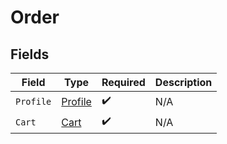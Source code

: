 # Order


## Fields

| Field                                         | Type                                          | Required                                      | Description                                   |
| --------------------------------------------- | --------------------------------------------- | --------------------------------------------- | --------------------------------------------- |
| `Profile`                                     | [Profile](../../Models/Components/Profile.md) | :heavy_check_mark:                            | N/A                                           |
| `Cart`                                        | [Cart](../../Models/Components/Cart.md)       | :heavy_check_mark:                            | N/A                                           |